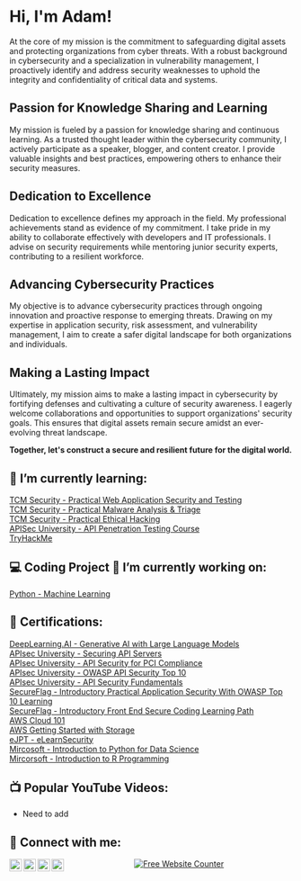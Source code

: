 <h1>Hi, I'm Adam! </h1>

At the core of my mission is the commitment to safeguarding digital assets and protecting organizations from cyber threats. With a robust background in cybersecurity and a specialization in vulnerability management, I proactively identify and address security weaknesses to uphold the integrity and confidentiality of critical data and systems.

## Passion for Knowledge Sharing and Learning

My mission is fueled by a passion for knowledge sharing and continuous learning. As a trusted thought leader within the cybersecurity community, I actively participate as a speaker, blogger, and content creator. I provide valuable insights and best practices, empowering others to enhance their security measures.

## Dedication to Excellence

Dedication to excellence defines my approach in the field. My professional achievements stand as evidence of my commitment. I take pride in my ability to collaborate effectively with developers and IT professionals. I advise on security requirements while mentoring junior security experts, contributing to a resilient workforce.

## Advancing Cybersecurity Practices

My objective is to advance cybersecurity practices through ongoing innovation and proactive response to emerging threats. Drawing on my expertise in application security, risk assessment, and vulnerability management, I aim to create a safer digital landscape for both organizations and individuals.

## Making a Lasting Impact

Ultimately, my mission aims to make a lasting impact in cybersecurity by fortifying defenses and cultivating a culture of security awareness. I eagerly welcome collaborations and opportunities to support organizations' security goals. This ensures that digital assets remain secure amidst an ever-evolving threat landscape.

**Together, let's construct a secure and resilient future for the digital world.**

<h2> 🌱 I’m currently learning:</h2>

[TCM Security - Practical Web Application Security and Testing](https://academy.tcm-sec.com/p/practical-web-application-security-and-testing)<br>
[TCM Security - Practical Malware Analysis & Triage](https://academy.tcm-sec.com/p/practical-malware-analysis-triage)<br>
[TCM Security - Practical Ethical Hacking](https://academy.tcm-sec.com/p/practical-ethical-hacking-the-complete-course)<br>
[APISec University - API Penetration Testing Course](https://www.apisecuniversity.com/courses/api-penetration-testing)<br>
[TryHackMe](https://tryhackme.com/p/APT6pack)<br>

<h2>💻 Coding Project 🔭 I’m currently working on:</h2>

[Python - Machine Learning](https://github.com/Ap6pack/PythonProjects/tree/master/Machine_Learning)<br>

<h2>📄 Certifications:</h2>

[DeepLearning.AI - Generative AI with Large Language Models](https://coursera.org/share/6fc978a26ff640736ac873852034defb)<br>
[APIsec University - Securing API Servers](https://www.credly.com/badges/3c8bb07a-2e23-41c4-8bb5-a016f3adab33)<br>
[APIsec University - API Security for PCI Compliance](https://www.credly.com/badges/eb556bb6-e9a3-4599-b56e-f73957ea6795)<br>
[APIsec University - OWASP API Security Top 10](https://www.credly.com/badges/9447c41c-a0cf-4729-a849-d2e4bb8762b9)<br>
[APIsec University - API Security Fundamentals](https://www.credly.com/badges/22172d4a-8597-4e83-8623-5dc2b2cfbe48/public_url)<br>
[SecureFlag - Introductory Practical Application Security With OWASP Top 10 Learning](https://secureflag.owasp.org/s?c9a2b1bf-2393-46ca-af59-8da6f7328c4f)<br>
[SecureFlag - Introductory Front End Secure Coding Learning Path](https://secureflag.owasp.org/s?528842b2-623c-4c66-abdd-d1486549dac3)<br>
[AWS Cloud 101](https://www.credly.com/badges/4a9e4c4f-3f68-4402-b8a9-e2211c31e7cf)<br>
[AWS Getting Started with Storage](https://www.credly.com/badges/5f96f73f-1608-4a03-910b-b6b2e6226a76)<br>
[eJPT - eLearnSecurity](https://verified.elearnsecurity.com/certificates/0db1a6a5-575d-488e-9b68-6d11e82cf5be)<br>
[Mircosoft - Introduction to Python for Data Science](https://courses.edx.org/certificates/bf8e32e7b86a48b6a4a0f423eaca02f2)<br>
[Mircorsoft - Introduction to R Programming](https://s3.amazonaws.com/verify.edx.org/downloads/d06ee39f58f64644bd46452e34b96a30/Certificate.pdf)<br>

<h2>📺 Popular YouTube Videos:</h2>

- Need to add

<h2> 🤳 Connect with me:</h2>

[<img align="left" alt="Ap6pack | LinkedIn" width="22px" src="https://cdn.jsdelivr.net/npm/simple-icons@v8/icons/linkedin.svg" />][linkedin]
[<img align="left" alt="Ap6pack | Medium" width="22px" src="https://cdn.jsdelivr.net/npm/simple-icons@v8/icons/medium.svg" />][medium]
[<img align="left" alt="Ap6pack | TryHackMer" width="22px" src="https://cdn.jsdelivr.net/npm/simple-icons@v8/icons/tryhackme.svg" />][tryhackme]
[<img align="left" alt="Ap6pack | Instagram" width="22px" src="https://cdn.jsdelivr.net/npm/simple-icons@v8/icons/instagram.svg" />][instagram]

[linkedin]: https://linkedin.com/in/Adam-Heaton/
[medium]: https://medium.com/@heaton.adam79/
[tryhackme]: https://tryhackme.com/p/APT6pack/
[instagram]: https://www.instagram.com/InovateSecurity/

<!--
**Ap6pack/Ap6pack** is a ✨ _special_ ✨ repository because its `README.md` (this file) appears on your GitHub profile.

Here are some ideas to get you started:

- 👨‍💻 Cybersecurity Projects...
- 🔭 I’m currently working on ...
- 🌱 I’m currently learning ...
- 👯 I’m looking to collaborate on ...
- 🤔 I’m looking for help with ...
- 💬 Ask me about ...
- 📫 How to reach me: ...
- 😄 Pronouns: ...
- ⚡ Fun fact: ...
-->
<div align='center'><a href='https://www.websitecounterfree.com'><img src='https://www.websitecounterfree.com/c.php?d=9&id=36234&s=1' border='0' alt='Free Website Counter'></a></div>

